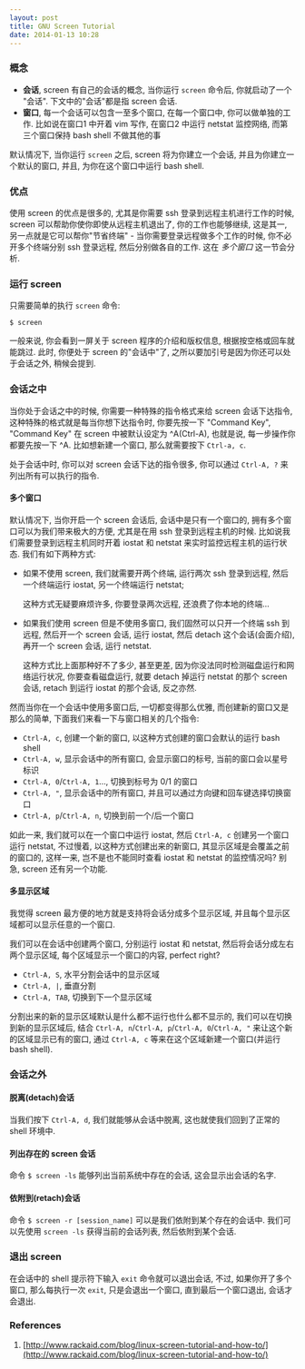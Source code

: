 ```yaml
---
layout: post
title: GNU Screen Tutorial
date: 2014-01-13 10:28
---
```


### 概念

*   **会话**, screen 有自己的会话的概念, 当你运行 `screen` 命令后, 你就启动了一个 "会话". 下文中的"会话"都是指 screen 会话.
*   **窗口**, 每一个会话可以包含一至多个窗口, 在每一个窗口中, 你可以做单独的工作. 比如说在窗口1 中开着 vim 写作, 在窗口2 中运行 netstat 监控网络, 而第三个窗口保持 bash shell 不做其他的事

默认情况下, 当你运行 `screen` 之后, screen 将为你建立一个会话, 并且为你建立一个默认的窗口, 并且, 为你在这个窗口中运行 bash shell.

### 优点

使用 screen 的优点是很多的, 尤其是你需要 ssh 登录到远程主机进行工作的时候, screen 可以帮助你使你即使从远程主机退出了, 你的工作也能够继续, 这是其一, 另一点就是它可以帮你"节省终端" - 当你需要登录远程做多个工作的时候, 你不必开多个终端分别 ssh 登录远程, 然后分别做各自的工作. 这在 _多个窗口_ 这一节会分析.

### 运行 screen

只需要简单的执行 `screen` 命令: 

    $ screen

一般来说, 你会看到一屏关于 screen 程序的介绍和版权信息, 根据按空格或回车就能跳过. 此时, 你便处于 screen 的"会话中"了, 之所以要加引号是因为你还可以处于会话之外, 稍候会提到.

### 会话之中

当你处于会话之中的时候, 你需要一种特殊的指令格式来给 screen 会话下达指令, 这种特殊的格式就是每当你想下达指令时, 你要先按一下 "Command Key", "Command Key" 在 screen 中被默认设定为 ^A(Ctrl-A), 也就是说, 每一步操作你都要先按一下 ^A. 比如想新建一个窗口, 那么就需要按下 `Ctrl-a, c`.

处于会话中时, 你可以对 screen 会话下达的指令很多, 你可以通过 `Ctrl-A, ?` 来列出所有可以执行的指令.

#### 多个窗口

默认情况下, 当你开启一个 screen 会话后, 会话中是只有一个窗口的, 拥有多个窗口可以为我们带来极大的方便, 尤其是在用 ssh 登录到远程主机的时候. 比如说我们需要登录到远程主机同时开着 iostat 和 netstat 来实时监控远程主机的运行状态. 我们有如下两种方式:

*   如果不使用 screen, 我们就需要开两个终端, 运行两次 ssh 登录到远程, 然后一个终端运行 iostat, 另一个终端运行 netstat; 

    这种方式无疑要麻烦许多, 你要登录两次远程, 还浪费了你本地的终端...

*   如果我们使用 screen 但是不使用多窗口, 我们固然可以只开一个终端 ssh 到远程, 然后开一个 screen 会话, 运行 iostat, 然后 detach 这个会话(会面介绍), 再开一个 screen 会话, 运行 netstat. 

    这种方式比上面那种好不了多少, 甚至更差, 因为你没法同时检测磁盘运行和网络运行状况, 你要查看磁盘运行, 就要 detach 掉运行 netstat 的那个 screen 会话, retach 到运行 iostat 的那个会话, 反之亦然.

然而当你在一个会话中使用多窗口后, 一切都变得那么优雅, 而创建新的窗口又是那么的简单, 下面我们来看一下与窗口相关的几个指令: 

*   `Ctrl-A, c`, 创建一个新的窗口, 以这种方式创建的窗口会默认的运行 bash shell
*   `Ctrl-A, w`, 显示会话中的所有窗口, 会显示窗口的标号, 当前的窗口会以星号标识
*   `Ctrl-A, 0`/`Ctrl-A, 1`..., 切换到标号为 0/1 的窗口
*   `Ctrl-A, "`, 显示会话中的所有窗口, 并且可以通过方向键和回车键选择切换窗口
*   `Ctrl-A, p`/`Ctrl-A, n`, 切换到前一个/后一个窗口

如此一来, 我们就可以在一个窗口中运行 iostat, 然后 `Ctrl-A, c` 创建另一个窗口运行 netstat, 不过慢着, 以这种方式创建出来的新窗口, 其显示区域是会覆盖之前的窗口的, 这样一来, 岂不是也不能同时查看 iostat 和 netstat 的监控情况吗? 别急, screen 还有另一个功能.

#### 多显示区域

我觉得 screen 最方便的地方就是支持将会话分成多个显示区域, 并且每个显示区域都可以显示任意的一个窗口. 

我们可以在会话中创建两个窗口, 分别运行 iostat 和 netstat, 然后将会话分成左右两个显示区域, 每个区域显示一个窗口的内容, perfect right?

*   `Ctrl-A, S`, 水平分割会话中的显示区域
*   `Ctrl-A, |`, 垂直分割
*   `Ctrl-A, TAB`, 切换到下一个显示区域

分割出来的新的显示区域默认是什么都不运行也什么都不显示的, 我们可以在切换到新的显示区域后, 结合 `Ctrl-A, n`/`Ctrl-A, p`/`Ctrl-A, 0`/`Ctrl-A, "` 来让这个新的区域显示已有的窗口, 通过 `Ctrl-A, c` 等来在这个区域新建一个窗口(并运行 bash shell).

### 会话之外

#### 脱离(detach)会话

当我们按下 `Ctrl-A, d`, 我们就能够从会话中脱离, 这也就使我们回到了正常的 shell 环境中.

#### 列出存在的 screen 会话

命令 `$ screen -ls` 能够列出当前系统中存在的会话, 这会显示出会话的名字.

#### 依附到(retach)会话

命令 `$ screen -r [session_name]` 可以是我们依附到某个存在的会话中. 我们可以先使用 `screen -ls` 获得当前的会话列表, 然后依附到某个会话.

### 退出 screen

在会话中的 shell 提示符下输入 `exit` 命令就可以退出会话, 不过, 如果你开了多个窗口, 那么每执行一次 `exit`, 只是会退出一个窗口, 直到最后一个窗口退出, 会话才会退出.

### References

1.  [http://www.rackaid.com/blog/linux-screen-tutorial-and-how-to/](http://www.rackaid.com/blog/linux-screen-tutorial-and-how-to/)
